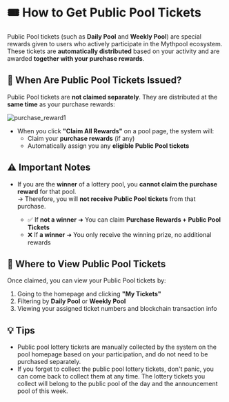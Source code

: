 # 🎟️ How to Get Public Pool Tickets

Public Pool tickets (such as **Daily Pool** and **Weekly Pool**) are special rewards given to users who actively participate in the Mythpool ecosystem. These tickets are **automatically distributed** based on your activity and are awarded **together with your purchase rewards**.

## 📌 When Are Public Pool Tickets Issued?

Public Pool tickets are **not claimed separately**. They are distributed at the **same time** as your purchase rewards:

![purchase_reward1](/purchase_reward1.png)

- When you click **"Claim All Rewards"** on a pool page, the system will:
  - Claim your **purchase rewards** (if any)
  - Automatically assign you any **eligible Public Pool tickets**


## ⚠️ Important Notes

- If you are the **winner** of a lottery pool, you **cannot claim the purchase reward** for that pool.  
  → Therefore, you will **not receive Public Pool tickets** from that purchase.

  - ✅ If **not a winner** ➜ You can claim **Purchase Rewards + Public Pool Tickets**  
  - ❌ If **a winner** ➜ You only receive the winning prize, no additional rewards


## 🎯 Where to View Public Pool Tickets

Once claimed, you can view your Public Pool tickets by:

1. Going to the homepage and clicking **"My Tickets"**
2. Filtering by **Daily Pool** or **Weekly Pool**
3. Viewing your assigned ticket numbers and blockchain transaction info


## 💡 Tips
- Public pool lottery tickets are manually collected by the system on the pool homepage based on your participation, and do not need to be purchased separately.
- If you forget to collect the public pool lottery tickets, don't panic, you can come back to collect them at any time. The lottery tickets you collect will belong to the public pool of the day and the announcement pool of this week.
